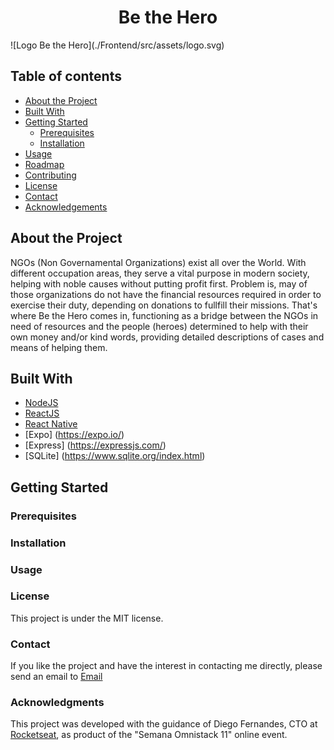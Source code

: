 <h1 align="center">Be the Hero</h1>
![Logo Be the Hero](./Frontend/src/assets/logo.svg)

## Table of contents
- [About the Project](#about-the-project)
- [Built With](#built-with)
- [Getting Started](#getting-started)
  - [Prerequisites](#prerequisites)
  - [Installation](#installation)
- [Usage](#usage)
- [Roadmap](#roadmap)
- [Contributing](#contributing)
- [License](#license)
- [Contact](#contact)
- [Acknowledgements](#acknowledgments)

## About the Project
  NGOs (Non Governamental Organizations) exist all over the World. With different occupation areas, they serve a vital purpose in modern society, helping with noble causes 
without putting profit first. Problem is, may of those organizations do not have the financial resources required in order to exercise their duty, depending on donations to fullfill their missions.
That's where Be the Hero comes in, functioning as a bridge between the NGOs in need of resources and the people (heroes) determined to help with their own money and/or kind words, providing detailed descriptions of cases and means of helping them.
## Built With
  - [NodeJS](https://nodejs.org/en/)
  - [ReactJS](https://reactjs.org/)
  - [React Native](https://reactnative.dev/)
  - [Expo] (https://expo.io/)
  - [Express] (https://expressjs.com/)
  - [SQLite] (https://www.sqlite.org/index.html)
## Getting Started
### Prerequisites
### Installation
### Usage
### License
  This project is under the MIT license.
### Contact
  If you like the project and have the interest in contacting me directly, please send an email to [Email](mhenrique.silva408@gmail.com)
### Acknowledgments
  This project was developed with the guidance of Diego Fernandes, CTO at [Rocketseat](https://rocketseat.com.br/), as product of the "Semana Omnistack 11" online event.

